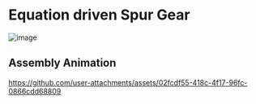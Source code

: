 # Equation driven Spur Gear

![image](https://github.com/user-attachments/assets/a4a94e77-6ec6-4bcf-83b9-dab752ef6c70)

## Assembly Animation

https://github.com/user-attachments/assets/02fcdf55-418c-4f17-96fc-0866cdd68809

